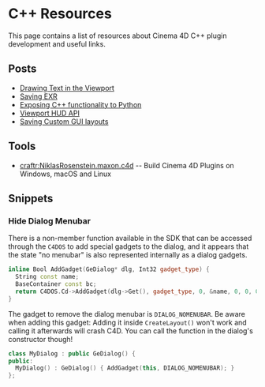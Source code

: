 # C++ Resources

This page contains a list of resources about Cinema 4D C++ plugin development
and useful links.

## Posts

- [Drawing Text in the Viewport](https://c4dprogramming.wordpress.com/2012/11/20/drawing-text-in-the-viewport/)
- [Saving EXR](http://www.plugincafe.com/forum/forum_posts.asp?TID=12112)
- [Exposing C++ functionality to Python](http://www.plugincafe.com/forum/forum_posts.asp?TID=12865&PID=50965#50965)
- [Viewport HUD API](http://www.plugincafe.com/forum/forum_posts.asp?TID=11764&PID=46315#46315)
- [Saving Custom GUI layouts](http://www.plugincafe.com/forum/forum_posts.asp?TID=12927)

## Tools

- [craftr:NiklasRosenstein.maxon.c4d](https://github.com/craftr-build/NiklasRosenstein.maxon.c4d)
  -- Build Cinema 4D Plugins on Windows, macOS and Linux

## Snippets

### Hide Dialog Menubar

There is a non-member function available in the SDK that can be accessed
through the `C4DOS` to add special gadgets to the dialog, and it appears
that the state "no menubar" is also represented internally as a dialog
gadgets.

```cpp
inline Bool AddGadget(GeDialog* dlg, Int32 gadget_type) {
  String const name;
  BaseContainer const bc;
  return C4DOS.Cd->AddGadget(dlg->Get(), gadget_type, 0, &name, 0, 0, 0, 0, &bc, nullptr);
}
```

The gadget to remove the dialog menubar is `DIALOG_NOMENUBAR`. Be aware
when adding this gadget: Adding it inside `CreateLayout()` won't work
and calling it afterwards will crash C4D. You can call the function
in the dialog's constructor though!

```cpp
class MyDialog : public GeDialog() {
public:
  MyDialog() : GeDialog() { AddGadget(this, DIALOG_NOMENUBAR); }
};
```
